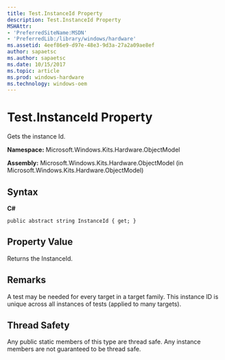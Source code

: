 ```yaml
---
title: Test.InstanceId Property
description: Test.InstanceId Property
MSHAttr:
- 'PreferredSiteName:MSDN'
- 'PreferredLib:/library/windows/hardware'
ms.assetid: 4eef86e9-d97e-48e3-9d3a-27a2a09ae8ef
author: sapaetsc
ms.author: sapaetsc
ms.date: 10/15/2017
ms.topic: article
ms.prod: windows-hardware
ms.technology: windows-oem
---
```


# Test.InstanceId Property


Gets the instance Id.

**Namespace:** Microsoft.Windows.Kits.Hardware.ObjectModel

**Assembly:** Microsoft.Windows.Kits.Hardware.ObjectModel (in Microsoft.Windows.Kits.Hardware.ObjectModel)

## <span id="Syntax"></span><span id="syntax"></span><span id="SYNTAX"></span>Syntax


**C#**

`public abstract string InstanceId { get; }`

## <span id="Property_Value"></span><span id="property_value"></span><span id="PROPERTY_VALUE"></span>Property Value


Returns the InstanceId.

## <span id="Remarks"></span><span id="remarks"></span><span id="REMARKS"></span>Remarks


A test may be needed for every target in a target family. This instance ID is unique across all instances of tests (applied to many targets).

## <span id="Thread_Safety"></span><span id="thread_safety"></span><span id="THREAD_SAFETY"></span>Thread Safety


Any public static members of this type are thread safe. Any instance members are not guaranteed to be thread safe.

 

 






